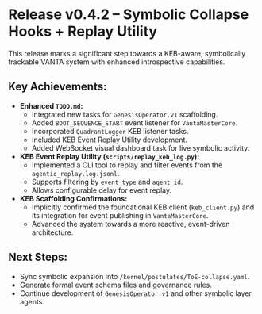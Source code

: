# Release v0.4.2 – Symbolic Collapse Hooks + Replay Utility

This release marks a significant step towards a KEB-aware, symbolically trackable VANTA system with enhanced introspective capabilities.

## Key Achievements:

*   **Enhanced `TODO.md`:**
    *   Integrated new tasks for `GenesisOperator.v1` scaffolding.
    *   Added `BOOT_SEQUENCE_START` event listener for `VantaMasterCore`.
    *   Incorporated `QuadrantLogger` KEB listener tasks.
    *   Included KEB Event Replay Utility development.
    *   Added WebSocket visual dashboard task for live symbolic activity.
*   **KEB Event Replay Utility (`scripts/replay_keb_log.py`):**
    *   Implemented a CLI tool to replay and filter events from the `agentic_replay.log.jsonl`.
    *   Supports filtering by `event_type` and `agent_id`.
    *   Allows configurable delay for event replay.
*   **KEB Scaffolding Confirmations:**
    *   Implicitly confirmed the foundational KEB client (`keb_client.py`) and its integration for event publishing in `VantaMasterCore`.
    *   Advanced the system towards a more reactive, event-driven architecture.

## Next Steps:

*   Sync symbolic expansion into `/kernel/postulates/ToE-collapse.yaml`.
*   Generate formal event schema files and governance rules.
*   Continue development of `GenesisOperator.v1` and other symbolic layer agents. 